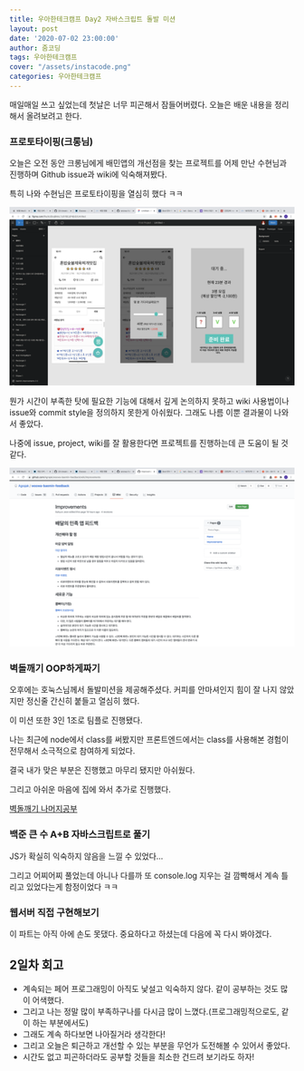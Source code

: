 ```yaml
---
title: 우아한테크캠프 Day2 자바스크립트 돌발 미션
layout: post
date: '2020-07-02 23:00:00'
author: 줌코딩
tags: 우아한테크캠프
cover: "/assets/instacode.png"
categories: 우아한테크캠프
---
```


매일매일 쓰고 싶었는데 첫날은 너무 피곤해서 잠들어버렸다. 오늘은 배운 내용을 정리해서 올려보려고 한다.

### 프로토타이핑(크롱님)

오늘은 오전 동안 크롱님에게 배민앱의 개선점을 찾는 프로젝트를 어제 만난 수현님과 진행하며 Github issue과 wiki에 익숙해져봤다. 

특히 나와 수현님은 프로토타이핑을 열심히 했다 ㅋㅋ 

![사진](/assets/woowa-tech-camp-day-2-prototype.png)


뭔가 시간이 부족한 탓에 필요한 기능에 대해서 깊게 논의하지 못하고 wiki 사용법이나 issue와 commit style을 정의하지 못한게 아쉬웠다.
그래도 나름 이뿐 결과물이 나와서 좋았다.

나중에 issue, project, wiki를 잘 활용한다면 프로젝트를 진행하는데 큰 도움이 될 것 같다.

![사진](/assets/woowa-tech-camp-day-2-wiki.png)


### 벽돌깨기 OOP하게짜기

오후에는 호눅스님께서 돌발미션을 제공해주셨다. 커피를 안마셔인지 힘이 잘 나지 않았지만 정신줄 간신히 붙들고 열심히 했다.

이 미션 또한 3인 1조로 팀플로 진행됐다.

나는 최근에 node에서 class를 써봤지만 프론트엔드에서는 class를 사용해본 경험이 전무해서 소극적으로 참여하게 되었다.

결국 내가 맞은 부분은 진행했고 마무리 됐지만 아쉬웠다.

그리고 아쉬운 마음에 집에 와서 추가로 진행했다.

[벽돌깨기 나머지공부](https://github.com/zoomKoding/2D-breakout-game-OOP/blob/master/README.md)

### 백준 큰 수 A+B 자바스크립트로 풀기

JS가 확실히 익숙하지 않음을 느낄 수 있었다...

그리고 어찌어찌 풀었는데 아니나 다를까 또 console.log 지우는 걸 깜빡해서 계속 틀리고 있었다는게 함정이었다 ㅋㅋ

### 웹서버 직접 구현해보기

이 파트는 아직 아에 손도 못댔다. 중요하다고 하셨는데 다음에 꼭 다시 봐야겠다.

## 2일차 회고

- 계속되는 페어 프로그래밍이 아직도 낯설고 익숙하지 않다. 같이 공부하는 것도 많이 어색했다.
- 그리고 나는 정말 많이 부족하구나를 다시금 많이 느꼈다.(프로그래밍적으로도, 같이 하는 부분에서도)
- 그래도 계속 하다보면 나아질거라 생각한다!
- 그리고 오늘은 퇴근하고 개선할 수 있는 부분을 무언가 도전해볼 수 있어서 좋았다.
- 시간도 없고 피곤하더라도 공부할 것들을 최소한 건드려 보기라도 하자!


